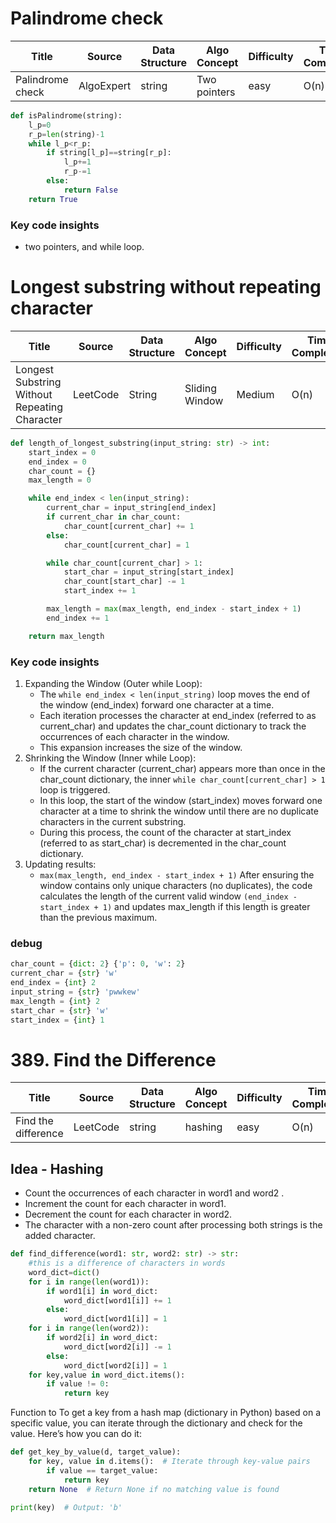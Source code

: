 # Palindrome check

| Title            | Source     | Data Structure | Algo Concept | Difficulty | Time Complexity | Space Complexity |
|------------------|------------|----------------|--------------|------------|-----------------|------------------|
| Palindrome check | AlgoExpert | string         | Two pointers | easy       | O(n)            | O(1)             |
```python
def isPalindrome(string):
    l_p=0
    r_p=len(string)-1
    while l_p<r_p:
        if string[l_p]==string[r_p]:
            l_p+=1
            r_p-=1
        else:
            return False
    return True
```
### Key code insights
* two pointers, and while loop.

# Longest substring without repeating character
| Title                                         | Source   | Data Structure | Algo Concept   | Difficulty | Time Complexity | Space Complexity |
|-----------------------------------------------|----------|----------------|----------------|------------|-----------------|------------------|
| Longest Substring Without Repeating Character | LeetCode | String         | Sliding Window | Medium     | O(n)            | O(min(m,n))      |

```python 
def length_of_longest_substring(input_string: str) -> int:
    start_index = 0
    end_index = 0
    char_count = {}
    max_length = 0

    while end_index < len(input_string):
        current_char = input_string[end_index]
        if current_char in char_count:
            char_count[current_char] += 1
        else:
            char_count[current_char] = 1

        while char_count[current_char] > 1:
            start_char = input_string[start_index]
            char_count[start_char] -= 1
            start_index += 1

        max_length = max(max_length, end_index - start_index + 1)
        end_index += 1

    return max_length

```
### Key code insights
1.	Expanding the Window (Outer while Loop):
	* The ```while end_index < len(input_string)``` loop moves the end of the window (end_index) forward one character at a time.
	* Each iteration processes the character at end_index (referred to as current_char) and updates the char_count dictionary to track the occurrences of each character in the window.
	* This expansion increases the size of the window.
2. Shrinking the Window (Inner while Loop):
	* If the current character (current_char) appears more than once in the char_count dictionary, the inner ```while char_count[current_char] > 1``` loop is triggered.
	* In this loop, the start of the window (start_index) moves forward one character at a time to shrink the window until there are no duplicate characters in the current substring.
	* During this process, the count of the character at start_index (referred to as start_char) is decremented in the char_count dictionary.
3. Updating results:
   * ```max(max_length, end_index - start_index + 1)``` 
   After ensuring the window contains only unique characters (no duplicates), the code calculates the length of the current valid window ```(end_index - start_index + 1)``` and updates max_length if this length is greater than the previous maximum.

### debug
```python
char_count = {dict: 2} {'p': 0, 'w': 2}
current_char = {str} 'w'
end_index = {int} 2
input_string = {str} 'pwwkew'
max_length = {int} 2
start_char = {str} 'w'
start_index = {int} 1
```

# 389. Find the Difference

| Title               | Source   | Data Structure | Algo Concept | Difficulty | Time Complexity | Space Complexity |
|---------------------|----------|----------------|--------------|------------|-----------------|------------------|
| Find the difference | LeetCode | string         | hashing      | easy       | O(n)            | O(1)             |
## Idea - Hashing
* Count the occurrences of each character in  word1  and  word2 .
* Increment the count for each character in  word1.
* Decrement the count for each character in  word2.
* The character with a non-zero count after processing both strings is the added character.


```python
def find_difference(word1: str, word2: str) -> str:
    #this is a difference of characters in words
    word_dict=dict()
    for i in range(len(word1)):
        if word1[i] in word_dict:
            word_dict[word1[i]] += 1
        else:
            word_dict[word1[i]] = 1
    for i in range(len(word2)):
        if word2[i] in word_dict:
            word_dict[word2[i]] -= 1
        else:
            word_dict[word2[i]] = 1
    for key,value in word_dict.items():
        if value != 0:
            return key
```

Function to To get a key from a hash map (dictionary in Python) based on a specific value, you can iterate through the dictionary and check for the value. Here’s how you can do it:
```python 
def get_key_by_value(d, target_value):
    for key, value in d.items():  # Iterate through key-value pairs
        if value == target_value:
            return key
    return None  # Return None if no matching value is found

print(key)  # Output: 'b'
```